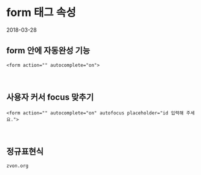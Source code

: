 # form 태그 속성

2018-03-28<br>

## form 안에 자동완성 기능
```
<form action="" autocomplete="on">
```

<br>

## 사용자 커서 focus 맞추기

```
<form action="" autocomplete="on" autofocus placeholder="id 입력해 주세요.">
```
<br>

## 정규표현식

```
zvon.org
```
<br>
